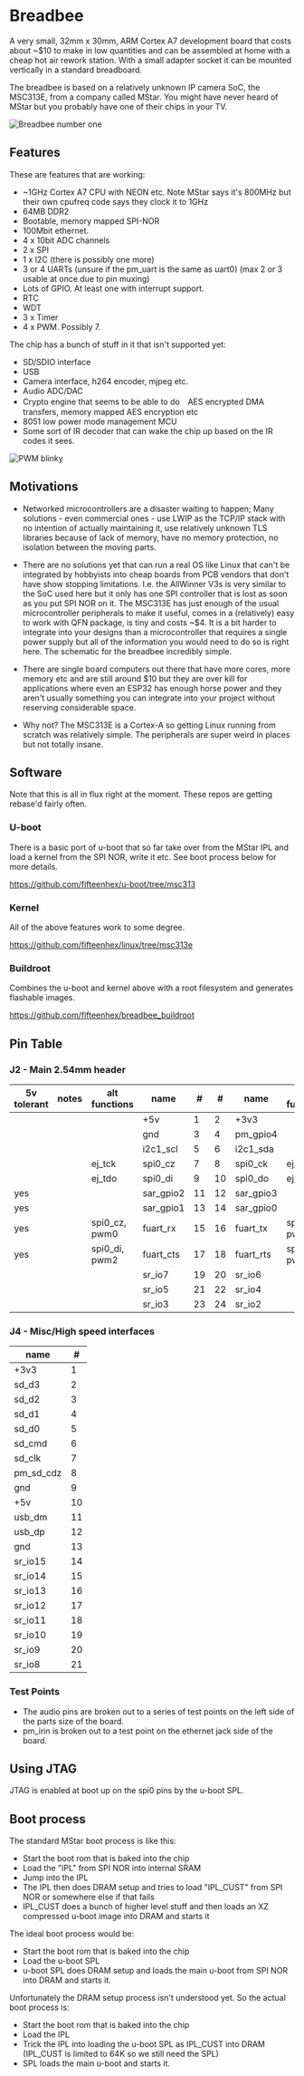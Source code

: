 # Breadbee

A very small, 32mm x 30mm, ARM Cortex A7 development board that costs about ~$10
to make in low quantities and can be assembled at home with a cheap hot air rework
station. With a small adapter socket it can be mounted vertically in a standard breadboard.

The breadbee is based on a relatively unknown IP camera SoC, the MSC313E, from a company called MStar.
You might have never heard of MStar but you probably have one of their chips in your TV.

![Breadbee number one](photos/jackside_small.jpg)

## Features

These are features that are working:

- ~1GHz Cortex A7 CPU with NEON etc. Note MStar says it's 800MHz but their own cpufreq code says they clock it to 1GHz
- 64MB DDR2
- Bootable, memory mapped SPI-NOR
- 100Mbit ethernet.
- 4 x 10bit ADC channels
- 2 x SPI
- 1 x I2C (there is possibly one more)
- 3 or 4 UARTs (unsure if the pm_uart is the same as uart0) (max 2 or 3 usable at once due to pin muxing)
- Lots of GPIO. At least one with interrupt support.
- RTC
- WDT
- 3 x Timer
- 4 x PWM. Possibly 7.

 The chip has a bunch of stuff in it that isn't supported yet:
 
 - SD/SDIO interface
 - USB
 - Camera interface, h264 encoder, mjpeg etc.
 - Audio ADC/DAC
 - Crypto engine that seems to be able to do　AES encrypted DMA transfers, memory mapped AES encryption etc
 - 8051 low power mode management MCU
 - Some sort of IR decoder that can wake the chip up based on the IR codes it sees.


![PWM blinky](blinky.gif)

## Motivations

- Networked microcontrollers are a disaster waiting to happen; Many solutions - even commercial ones - use LWIP as the TCP/IP stack with no intention of actually maintaining it, use relatively unknown TLS libraries because of lack of memory, have no memory protection, no isolation between the moving parts.

- There are no solutions yet that can run a real OS like Linux that can't be integrated by hobbyists into cheap boards from PCB vendors that don't have show stopping limitations. I.e. the AllWinner V3s is very similar to the SoC used here but it only has one SPI controller that is lost as soon as you put SPI NOR on it. The MSC313E has just enough of the usual microcontroller peripherals to make it useful, comes in a (relatively) easy to work with QFN package, is tiny and costs ~$4.
It is a bit harder to integrate into your designs than a microcontroller that requires a single power supply but all of the information you would need to do so is right here. The schematic for the breadbee incredibly simple.

- There are single board computers out there that have more cores, more memory etc and are still around $10 but they are over kill for applications where even an ESP32 has enough horse power and they aren't usually something you can integrate into your project without reserving considerable space.

- Why not? The MSC313E is a Cortex-A so getting Linux running from scratch was relatively simple. The peripherals are super weird in places but not totally insane.


## Software

Note that this is all in flux right at the moment. These repos are getting rebase'd fairly often.

### U-boot

There is a basic port of u-boot that so far take over from the MStar IPL and load a kernel from the SPI NOR, write it etc.
See boot process below for more details.

https://github.com/fifteenhex/u-boot/tree/msc313

### Kernel

All of the above features work to some degree.

https://github.com/fifteenhex/linux/tree/msc313e

### Buildroot

Combines the u-boot and kernel above with a root filesystem and generates flashable images.

https://github.com/fifteenhex/breadbee_buildroot

## Pin Table

### J2 - Main 2.54mm header

| 5v tolerant |   notes   | alt functions |    name   |  # |  # |   name    | alt functions |   notes   | 5v tolerant |
|-------------|-----------|---------------|-----------|----|----|-----------|---------------|-----------|-------------|
|             |           |               |    +5v    |  1 | 2  |   +3v3    |               |           |             |
|             |           |               |    gnd    |  3 | 4  | pm_gpio4  |               | interrupt |             |
|             |           |               | i2c1_scl  |  5 | 6  | i2c1_sda  |               |           |             |
|             |           |     ej_tck    | spi0_cz   |  7 | 8  | spi0_ck   |    ej_tms     |           |             |
|             |           |     ej_tdo    | spi0_di   |  9 | 10 | spi0_do   |    ej_tdi     |           |             |
|     yes     |           |               | sar_gpio2 | 11 | 12 | sar_gpio3 |               |           |    yes      |
|     yes     |           |               | sar_gpio1 | 13 | 14 | sar_gpio0 |               |           |    yes      |
|     yes     |           | spi0_cz, pwm0 | fuart_rx  | 15 | 16 | fuart_tx  | spi0_ck, pwm1 |           |    yes      |
|     yes     |           | spi0_di, pwm2 | fuart_cts | 17 | 18 | fuart_rts | spi0_do, pwm3 |           |    yes      |
|             |           |               | sr_io7    | 19 | 20 | sr_io6    |               |           |             |
|             |           |               | sr_io5    | 21 | 22 | sr_io4    |               |           |             |
|             |           |               | sr_io3    | 23 | 24 | sr_io2    |               |           |             |

### J4 - Misc/High speed interfaces

| name      | #  |
|-----------|----|
| +3v3      | 1  |
| sd_d3     | 2  |
| sd_d2     | 3  |
| sd_d1     | 4  |
| sd_d0     | 5  |
| sd_cmd    | 6  |
| sd_clk    | 7  |
| pm_sd_cdz | 8  | 
| gnd       | 9  |
| +5v       | 10 |
| usb_dm    | 11 |
| usb_dp    | 12 | 
| gnd       | 13 |
| sr_io15   | 14 |
| sr_io14   | 15 |
| sr_io13   | 16 |
| sr_io12   | 17 |
| sr_io11   | 18 |
| sr_io10   | 19 |
| sr_io9    | 20 |
| sr_io8    | 21 |

### Test Points

- The audio pins are broken out to a series of test points on the left side of the parts size of the board.
- pm_irin is broken out to a test point on the ethernet jack side of the board.

## Using JTAG

JTAG is enabled at boot up on the spi0 pins by the u-boot SPL.

## Boot process

The standard MStar boot process is like this:
- Start the boot rom that is baked into the chip
- Load the "IPL" from SPI NOR into internal SRAM
- Jump into the IPL
- The IPL then does DRAM setup and tries to load "IPL_CUST" from SPI NOR or somewhere else if that fails
- IPL_CUST does a bunch of higher level stuff and then loads an XZ compressed u-boot image into DRAM and starts it

The ideal boot process would be:

- Start the boot rom that is baked into the chip
- Load the u-boot SPL
- u-boot SPL does DRAM setup and loads the main u-boot from SPI NOR into DRAM and starts it.

Unfortunately the DRAM setup process isn't understood yet. So the actual boot process is:

- Start the boot rom that is baked into the chip
- Load the IPL
- Trick the IPL into loading the u-boot SPL as IPL_CUST into DRAM (IPL_CUST is limited to 64K so we still need the SPL)
- SPL loads the main u-boot and starts it.
